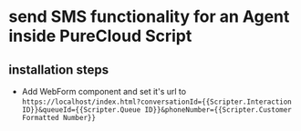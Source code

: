 # send SMS functionality for an Agent inside PureCloud Script
## installation steps
* Add WebForm component and set it's url to 
`https://localhost/index.html?conversationId={{Scripter.Interaction ID}}&queueId={{Scripter.Queue ID}}&phoneNumber={{Scripter.Customer Formatted Number}}`
